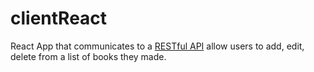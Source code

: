 # clientReact
React App that communicates to a [RESTful API](https://www.youtube.com/watch?v=vjf774RKrLc) allow users to add, edit, delete from a list of books they made.
